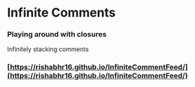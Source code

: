 # Infinite Comments

### Playing around with closures

Infinitely stacking comments

### [https://rishabhr16.github.io/InfiniteCommentFeed/](https://rishabhr16.github.io/InfiniteCommentFeed/)


